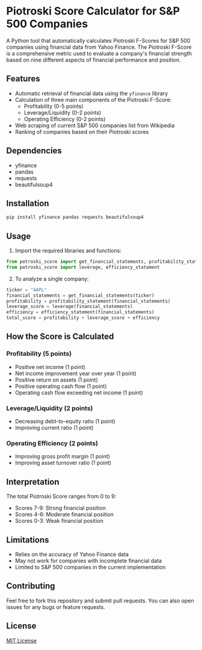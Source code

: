 # Piotroski Score Calculator for S&P 500 Companies

A Python tool that automatically calculates Piotroski F-Scores for S&P 500 companies using financial data from Yahoo Finance. The Piotroski F-Score is a comprehensive metric used to evaluate a company's financial strength based on nine different aspects of financial performance and position.

## Features

- Automatic retrieval of financial data using the `yfinance` library
- Calculation of three main components of the Piotroski F-Score:
  - Profitability (0-5 points)
  - Leverage/Liquidity (0-2 points)
  - Operating Efficiency (0-2 points)
- Web scraping of current S&P 500 companies list from Wikipedia
- Ranking of companies based on their Piotroski scores

## Dependencies

- yfinance
- pandas
- requests
- beautifulsoup4

## Installation

```bash
pip install yfinance pandas requests beautifulsoup4
```

## Usage

1. Import the required libraries and functions:
```python
from potroski_score import get_financial_statements, profitability_statement
from potroski_score import leverage, efficiency_statement
```

2. To analyze a single company:
```python
ticker = "AAPL"
financial_statements = get_financial_statements(ticker)
profitability = profitability_statement(financial_statements)
leverage_score = leverage(financial_statements)
efficiency = efficiency_statement(financial_statements)
total_score = profitability + leverage_score + efficiency
```

## How the Score is Calculated

### Profitability (5 points)
- Positive net income (1 point)
- Net income improvement year over year (1 point)
- Positive return on assets (1 point)
- Positive operating cash flow (1 point)
- Operating cash flow exceeding net income (1 point)

### Leverage/Liquidity (2 points)
- Decreasing debt-to-equity ratio (1 point)
- Improving current ratio (1 point)

### Operating Efficiency (2 points)
- Improving gross profit margin (1 point)
- Improving asset turnover ratio (1 point)

## Interpretation

The total Piotroski Score ranges from 0 to 9:
- Scores 7-9: Strong financial position
- Scores 4-6: Moderate financial position
- Scores 0-3: Weak financial position

## Limitations

- Relies on the accuracy of Yahoo Finance data
- May not work for companies with incomplete financial data
- Limited to S&P 500 companies in the current implementation

## Contributing

Feel free to fork this repository and submit pull requests. You can also open issues for any bugs or feature requests.

## License

[MIT License](LICENSE)
